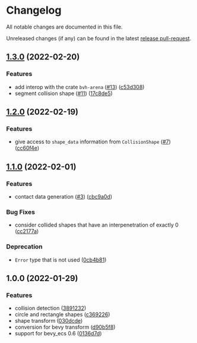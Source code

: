 # Changelog

All notable changes are documented in this file.

Unreleased changes (if any) can be found in the latest [release pull-request].

[release pull-request]: https://github.com/jcornaz/impacted/pulls?q=is%3Apr+is%3Aopen+label%3A%22autorelease%3A+pending%22


## [1.3.0](https://github.com/jcornaz/impacted/compare/v1.2.0...v1.3.0) (2022-02-20)


### Features

* add interop with the crate `bvh-arena` ([#13](https://github.com/jcornaz/impacted/issues/13)) ([c53d308](https://github.com/jcornaz/impacted/commit/c53d308143a5da9b0478bed05010e2bc6aed54d1))
* segment collision shape ([#11](https://github.com/jcornaz/impacted/issues/11)) ([17c8de5](https://github.com/jcornaz/impacted/commit/17c8de5da5068d129ead93c47d3f28a18281738e))

## [1.2.0](https://github.com/jcornaz/impacted/compare/v1.1.0...v1.2.0) (2022-02-19)


### Features

* give access to `shape_data` information from `CollisionShape` ([#7](https://github.com/jcornaz/impacted/issues/7)) ([cc60f4e](https://github.com/jcornaz/impacted/commit/cc60f4eab816fd072d2fd1c60d8b7491d82f06c9))


## [1.1.0](https://github.com/jcornaz/impacted/compare/v1.0.0...v1.1.0) (2022-02-01)


### Features

* contact data generation ([#3](https://github.com/jcornaz/impacted/issues/3)) ([cbc9a0d](https://github.com/jcornaz/impacted/commit/cbc9a0dd9853425c77d70086b6411dbb8b055cf9))


### Bug Fixes

* consider collided shapes that have an interpenetration of exactly 0 ([cc2177a](https://github.com/jcornaz/impacted/commit/cc2177a50269920a07bd021e5a7769010242e449))


### Deprecation

* `Error` type that is not used ([0cb4b81](https://github.com/jcornaz/impacted/commit/0cb4b812bdc4b825c7ad99da13dc9b46929de7ed))



## 1.0.0 (2022-01-29)

### Features

* collision detection ([3891232](https://github.com/jcornaz/impacted/commit/389123278cf4c056c9e36e4d9985ddf1c05d5102))
* circle and rectangle shapes ([c369226](https://github.com/jcornaz/impacted/commit/c369226516bea6750b653ea544ffc151b5addfff))
* shape transform ([030dcde](https://github.com/jcornaz/impacted/commit/030dcde6807a42cb6b5fac4b14cad6e2e8c5455d))
* conversion for bevy transform ([d90b5f8](https://github.com/jcornaz/impacted/commit/d90b5f866d936c37809d54b7bdeb56d51cf0d098))
* support for bevy_ecs 0.6 ([0136d7d](https://github.com/jcornaz/impacted/commit/0136d7d4dc3f10ed1ed7b50e6b67c4884124168a))
